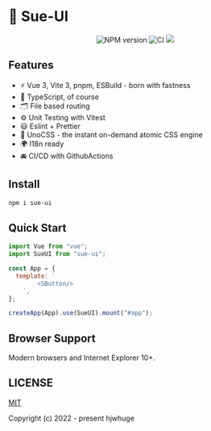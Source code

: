 # 🎉 Sue-UI

<p align="center">
    <img src="https://img.shields.io/npm/v/scott-ui?color=c95f8b&amp;label=" alt="NPM version">
    <img src="https://github.com/iscottt/scott-ui/actions/workflows/main.yml/badge.svg?branch=main" alt="CI" style="max-width: 100%;"/>
    <img src="https://img.shields.io/github/license/iscottt/scott-ui?color=red"/>
</p>

## Features

- ⚡️ Vue 3, Vite 3, pnpm, ESBuild - born with fastness
- 🦾 TypeScript, of course
- 🗂 File based routing
- ⚙️ Unit Testing with Vitest
- 😃 Eslint + Prettier
- 🎨 UnoCSS - the instant on-demand atomic CSS engine
- 🌍 I18n ready
- 🚘 CI/CD with GithubActions

## Install

```bash
npm i sue-ui
```

## Quick Start

```js
import Vue from "vue";
import SueUI from "sue-ui";

const App = {
  template: `
        <SButton/>
    `,
};

createApp(App).use(SueUI).mount("#app");
```

## Browser Support

Modern browsers and Internet Explorer 10+.

## LICENSE

[MIT](LICENSE)

Copyright (c) 2022 - present hjwhuge
